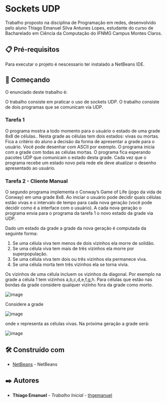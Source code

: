 # Sockets UDP

Trabalho proposto na disciplina de Programação em redes, desenvolvido pelo aluno Thiago Emanuel Silva Antunes Lopes, estudante do curso de Bacharelado em Ciência da Computação do IFNMG Campus Montes Claros.

## 📋 Pré-requisitos

Para executar o projeto é nescessario ter instalado a NetBeans IDE.

## 🚀 Começando

O enunciado deste trabalho é:

O trabalho consiste em praticar o uso de sockets UDP. O trabalho consiste de dois programas
que se comunicam via UDP.

### Tarefa 1

O programa mostra a todo momento para o usuário o estado de uma grade 8x8 de células..
Nesta grade as células tem dois estados: vivas ou mortas. Fica a critério do aluno a decisão da
forma de apresentar a grade para o usuário. Você pode desenhar com ASCII por exemplo.
O programa inicia com a grade com todas as células mortas. O programa fica esperando
pacotes UDP que comunicam o estado desta grade. Cada vez que o programa recebe um
estado novo pela rede ele deve atualizar o desenho apresentado ao usuário.

### Tarefa 2 - Cliente Manual

O segundo programa implementa o Conway’s Game of Life (jogo da vida de Conway) em uma
grade 8x8. Ao iniciar o usuário pode decidir quais células estão vivas e o intervalo de tempo
para cada nova geração (você pode decidir como é a interface com o usuário). A cada nova
geração o programa envia para o programa da tarefa 1 o novo estado da grade via UDP.

Dado um estado da grade a grade da nova geração é computada da seguinte forma:

1. Se uma célula viva tem menos de dois vizinhos ela morre de solidão.
2. Se uma célula viva tem mais de três vizinhos ela morre por superpopulação.
3. Se uma célula viva tem dois ou três vizinhos ela permanece viva.
4. Se uma célula morta tem três vizinhos ela se torna vivia.

Os vizinhos de uma célula incluem os vizinhos da diagonal. Por exemplo na grade a célula 1 tem vizinhos a,b,c,d,e,f,g,h. Para células que estão nas bordas da grade considere
qualquer vizinho fora da grade como morto.

![image](https://user-images.githubusercontent.com/58573768/147372714-037280b3-3d01-42d7-b323-0d76aba0c148.png)

Considere a grade

![image](https://user-images.githubusercontent.com/58573768/147372729-2babe172-e2a3-4912-a4ec-8b56f3b24693.png)

onde x representa as células vivas. Na próxima geração a grade será:

![image](https://user-images.githubusercontent.com/58573768/147372736-710f8fed-57e8-4ee9-88e0-78d5f3c0bc5e.png)

## 🛠️ Construído com

* [NetBeans](https://netbeans.apache.org/download/index.html) - NetBeans

## ✒️ Autores

* **Thiago Emanuel** - *Trabalho Inicial* - [thgemanuel](https://github.com/thgemanuel)
